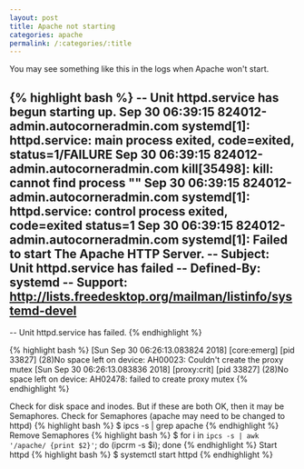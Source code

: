 ```yaml
---
layout: post
title: Apache not starting
categories: apache
permalink: /:categories/:title
---
```


You may see something like this in the logs when Apache won't start.

{% highlight bash %}
-- Unit httpd.service has begun starting up.
Sep 30 06:39:15 824012-admin.autocorneradmin.com systemd[1]: httpd.service: main process exited, code=exited, status=1/FAILURE
Sep 30 06:39:15 824012-admin.autocorneradmin.com kill[35498]: kill: cannot find process ""
Sep 30 06:39:15 824012-admin.autocorneradmin.com systemd[1]: httpd.service: control process exited, code=exited status=1
Sep 30 06:39:15 824012-admin.autocorneradmin.com systemd[1]: Failed to start The Apache HTTP Server.
-- Subject: Unit httpd.service has failed
-- Defined-By: systemd
-- Support: http://lists.freedesktop.org/mailman/listinfo/systemd-devel
--
-- Unit httpd.service has failed.
{% endhighlight %}

{% highlight bash %}
[Sun Sep 30 06:26:13.083824 2018] [core:emerg] [pid 33827] (28)No space left on device: AH00023: Couldn't create the proxy mutex
[Sun Sep 30 06:26:13.083836 2018] [proxy:crit] [pid 33827] (28)No space left on device: AH02478: failed to create proxy mutex
{% endhighlight %}

Check for disk space and inodes. But if these are both OK, then it may be Semaphores.
Check for Semaphores (apache may need to be changed to httpd)
{% highlight bash %}
$ ipcs -s | grep apache
{% endhighlight %}
Remove Semaphores
{% highlight bash %}
$ for i in `ipcs -s | awk '/apache/ {print $2}'`; do (ipcrm -s $i); done
{% endhighlight %}
Start httpd
{% highlight bash %}
$ systemctl start httpd
{% endhighlight %}
